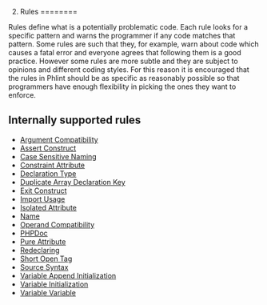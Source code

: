 2. Rules
========

Rules define what is a potentially problematic code. Each rule looks for a specific pattern and warns the programmer
if any code matches that pattern. Some rules are such that they, for example, warn about code which causes a fatal
error and everyone agrees that following them is a good practice. However some rules are more subtle and they
are subject to opinions and different coding styles. For this reason it is encouraged that the rules in Phlint should
be as specific as reasonably possible so that programmers have enough flexibility in picking the ones they want to
enforce.

Internally supported rules
--------------------------

- [Argument Compatibility](/documentation/rule/argumentCompatibility.md)
- [Assert Construct](/documentation/rule/assertConstruct.md)
- [Case Sensitive Naming](/documentation/rule/caseSensitiveNaming.md)
- [Constraint Attribute](/documentation/rule/constraintAttribute.md)
- [Declaration Type](/documentation/rule/declarationType.md)
- [Duplicate Array Declaration Key](/documentation/rule/duplicateArrayDeclarationKey.md)
- [Exit Construct](/documentation/rule/exitConstruct.md)
- [Import Usage](/documentation/rule/importUsage.md)
- [Isolated Attribute](/documentation/rule/isolatedAttribute.md)
- [Name](/documentation/rule/name.md)
- [Operand Compatibility](/documentation/rule/operandCompatibility.md)
- [PHPDoc](/documentation/rule/phpDoc.md)
- [Pure Attribute](/documentation/rule/pureAttribute.md)
- [Redeclaring](/documentation/rule/redeclaring.md)
- [Short Open Tag](/documentation/rule/shortOpenTag.md)
- [Source Syntax](/documentation/rule/sourceSyntax.md)
- [Variable Append Initialization](/documentation/rule/variableAppendInitialization.md)
- [Variable Initialization](/documentation/rule/variableInitialization.md)
- [Variable Variable](/documentation/rule/variableVariable.md)
